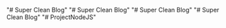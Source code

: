 "# Super Clean Blog" 
"# Super Clean Blog" 
"# Super Clean Blog" 
"# Super Clean Blog" 
"# ProjectNodeJS" 
